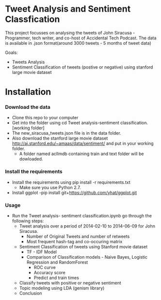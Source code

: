 


# Tweet Analysis and Sentiment Classfication

This project focusses on analysing the tweets of John Siracusa -Programmer, tech writer, and co-host of Accidental Tech Podcast. The data is available in .json format(around 3000 tweets - 5 months of tweet data) 

Goals:
- Tweets Analysis
- Sentiment Classification of tweets (postive or negative) using stanford large movie dataset



# Installation

### Download the data
- Clone this repo to your computer
- Get into the folder using cd Tweet analysis-sentiment classification.[working folder]
- The new_siracusa_tweets.json file is in the data folder. 
- Also download the stanford large movie dataset http://ai.stanford.edu/~amaas/data/sentiment/ and put in your working folder.
    - A folder named aclImdb containing train and text folder will be dowloaded.   


### Install the requirements
- Install the requirements using pip install -r requirements.txt
    - Make sure you use Python 2.7.
- Install ggplot
    -pip install git+https://github.com/yhat/ggplot.git

### Usage
- Run the Tweet analysis- sentiment classification.ipynb go through the following steps:
    - Tweet analysis over a period of 2014-02-10 to 2014-06-09 for John Siracusa.
        - Number of Original Tweets and number of retweets    
        - Most frequent hash-tag and co-occuring matrix  
    - Sentiment Classification of tweets using Stanford movie dataset
        - TF - IDF Model
        - Comparison of Classification models - Naive Bayes, Logistic Regression and RandomForest
            - ROC curve
            - Accuracy score
            - Predict and train times        
    - Classify tweets with positive or negative sentiment     
    - Topic modeling using LDA (genism library)
    - Conclusion 

```python

```


```python

```
